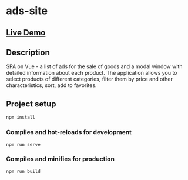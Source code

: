 # ads-site

<h2><a href="https://daryaudiryakova.github.io/ads-site/">Live Demo</a></h2>

## Description

SPA on Vue - a list of ads for the sale of goods and a modal window with detailed information about each product. The application allows you to select products of different categories, filter them by price and other characteristics, sort, add to favorites.

## Project setup

```
npm install
```

### Compiles and hot-reloads for development

```
npm run serve
```

### Compiles and minifies for production

```
npm run build
```

<!--
### Lints and fixes files

```
npm run lint
```

### Customize configuration

See [Configuration Reference](https://cli.vuejs.org/config/). -->
